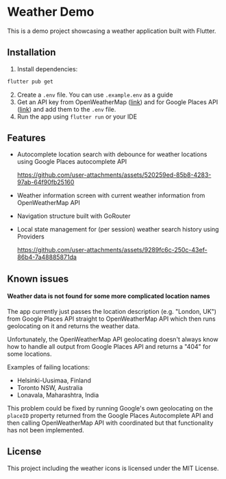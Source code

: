 # Weather Demo

This is a demo project showcasing a weather application built with Flutter.

## Installation

1. Install dependencies: 
```bash
flutter pub get
```
2. Create a `.env` file. You can use `.example.env` as a guide
3. Get an API key from OpenWeatherMap ([link](https://openweathermap.org/)) and for Google Places API ([link](https://developers.google.com/maps/documentation/places/web-service/get-api-key#creating-api-keys)) and add them to the `.env` file.
4. Run the app using `flutter run` or your IDE

## Features

- Autocomplete location search with debounce for weather locations using Google Places autocomplete API

  https://github.com/user-attachments/assets/520259ed-85b8-4283-97ab-64f90fb25160




- Weather information screen with current weather information from OpenWeatherMap API
- Navigation structure built with GoRouter
- Local state management for (per session) weather search history using Providers

  https://github.com/user-attachments/assets/9289fc6c-250c-43ef-86b4-7a48885871da




## Known issues

#### Weather data is not found for some more complicated location names

The app currently just passes the location description (e.g. "London, UK") from Google Places API straight to OpenWeatherMap API which then runs geolocating on it and returns the weather data. 

Unfortunately, the OpenWeatherMap API geolocating doesn't always know how to handle all output from Google Places API and returns a "404" for some locations.

Examples of failing locations:
- Helsinki-Uusimaa, Finland
- Toronto NSW, Australia
- Lonavala, Maharashtra, India

This problem could be fixed by running Google's own geolocating on the `placeID` property returned from the Google Places Autocomplete API and then calling OpenWeatherMap API with coordinated but that functionality has not been implemented.

## License

This project including the weather icons is licensed under the MIT License.
